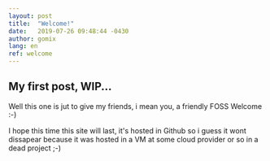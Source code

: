 ```yaml
---
layout: post
title:  "Welcome!"
date:   2019-07-26 09:48:44 -0430
author: gomix
lang: en
ref: welcome
---
```

## My first post, WIP...

Well this one is jut to give my friends, i mean you, a friendly FOSS Welcome :-)

I hope this time this site will last, it's hosted in Github so i guess it wont dissapear because it was hosted in a VM at some cloud provider or so in a dead project ;-)


